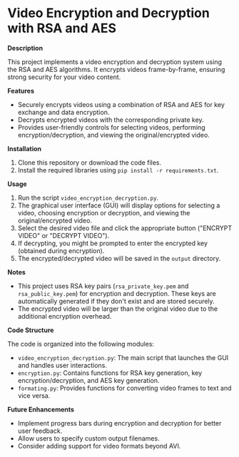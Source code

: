 # Video Encryption and Decryption with RSA and AES

**Description**

This project implements a video encryption and decryption system using the RSA and AES algorithms. It encrypts videos frame-by-frame, ensuring strong security for your video content.

**Features**

* Securely encrypts videos using a combination of RSA and AES for key exchange and data encryption.
* Decrypts encrypted videos with the corresponding private key.
* Provides user-friendly controls for selecting videos, performing encryption/decryption, and viewing the original/encrypted video.


**Installation**

1. Clone this repository or download the code files.
2. Install the required libraries using `pip install -r requirements.txt`.

**Usage**

1. Run the script `video_encryption_decryption.py`.
2. The graphical user interface (GUI) will display options for selecting a video, choosing encryption or decryption, and viewing the original/encrypted video.
3. Select the desired video file and click the appropriate button ("ENCRYPT VIDEO" or "DECRYPT VIDEO").
4. If decrypting, you might be prompted to enter the encrypted key (obtained during encryption).
5. The encrypted/decrypted video will be saved in the `output` directory.

**Notes**

* This project uses RSA key pairs (`rsa_private_key.pem` and `rsa_public_key.pem`) for encryption and decryption. These keys are automatically generated if they don't exist and are stored securely.
* The encrypted video will be larger than the original video due to the additional encryption overhead.

**Code Structure**

The code is organized into the following modules:

* `video_encryption_decryption.py`: The main script that launches the GUI and handles user interactions.
* `encryption.py`: Contains functions for RSA key generation, key encryption/decryption, and AES key generation.
* `formating.py`: Provides functions for converting video frames to text and vice versa.

**Future Enhancements**

* Implement progress bars during encryption and decryption for better user feedback.
* Allow users to specify custom output filenames.
* Consider adding support for video formats beyond AVI.
